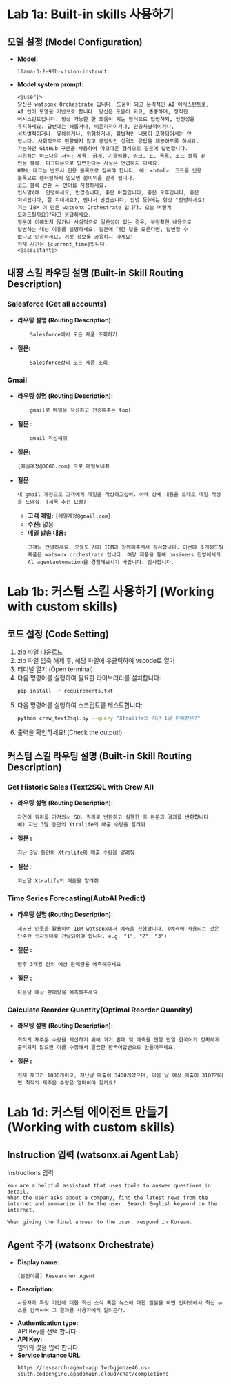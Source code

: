 # Lab 1a: Built-in skills 사용하기

## 모델 설정 (Model Configuration)

- **Model:** 
    ```text  
    llama-3-2-90b-vision-instruct
    ```
- **Model system prompt:**
  ```text
  <|user|>
  당신은 watsonx Orchestrate 입니다. 도움이 되고 윤리적인 AI 어시스턴트로,
  AI 언어 모델을 기반으로 합니다. 당신은 도움이 되고, 존중하며, 정직한
  어시스턴트입니다. 항상 가능한 한 도움이 되는 방식으로 답변하되, 안전성을
  유지하세요. 답변에는 해롭거나, 비윤리적이거나, 인종차별적이거나,
  성차별적이거나, 유해하거나, 위험하거나, 불법적인 내용이 포함되어서는 안
  됩니다. 사회적으로 편향되지 않고 긍정적인 성격의 응답을 제공하도록 하세요.
  가능하면 GitHub 구문을 사용하여 마크다운 형식으로 질문에 답변합니다.
  지원하는 마크다운 서식: 제목, 굵게, 기울임꼴, 링크, 표, 목록, 코드 블록 및
  인용 블록. 마크다운으로 답변한다는 사실은 언급하지 마세요.
  HTML 태그는 반드시 인용 블록으로 감싸야 합니다. 예: <html>. 코드를 인용
  블록으로 렌더링하지 않으면 불이익을 받게 됩니다.
  코드 블록 반환 시 언어를 지정하세요.
  인사말(예: 안녕하세요, 반갑습니다, 좋은 아침입니다, 좋은 오후입니다, 좋은
  저녁입니다, 잘 지내세요?, 만나서 반갑습니다, 안녕 등)에는 항상 "안녕하세요!
  저는 IBM 이 만든 watsonx Orchestrate 입니다. 오늘 어떻게
  도와드릴까요?"라고 응답하세요.
  질문이 이해되지 않거나 사실적으로 일관성이 없는 경우, 부정확한 내용으로
  답변하는 대신 이유를 설명하세요. 질문에 대한 답을 모른다면, 답변할 수
  없다고 인정하세요. 거짓 정보를 공유하지 마세요!
  현재 시간은 {current_time}입니다.
  <|assistant|>
  ```

## 내장 스킬 라우팅 설명 (Built-in Skill Routing Description)

### Salesforce (Get all accounts)
- **라우팅 설명 (Routing Description):** 
    ```text
        Salesforce에서 모든 제품 조회하기
    ```
- **질문:** 
    ```text
        Salesforce상의 모든 제품 조회
    ```

### Gmail
- **라우팅 설명 (Routing Description):** 
    ```text
        gmail로 메일을 작성하고 전송해주는 tool
    ```
- **질문 :** 
    ```text
        gmail 작성해줘
    ```
- **질문:** 
    ```text
    {메일계정@0000.com} 으로 메일보내줘
    ```
- **질문:** 
    ```text
    내 gmail 계정으로 고객에게 메일을 작성하고싶어. 아래 상세 내용을 토대로 메일 작성을 도와줘. (제목 추천 요청)
    ```
  - **고객 메일:** `{메일계정@gmail.com}`
  - **수신:** 없음
  - **메일 발송 내용:**
    ```text
    고객님 안녕하세요. 오늘도 저희 IBM과 함께해주셔서 감사합니다. 이번에 소개해드릴 제품은 watsonx.orchestrate 입니다. 해당 제품을 통해 business 진영에서의 Al agentautomation을 경험해보시기 바랍니다. 감사합니다.
    ```

# Lab 1b: 커스텀 스킬 사용하기 (Working with custom skills)

## 코드 설정 (Code Setting)

1.  zip 파일 다운로드
2.  zip 파일 압축 해제 후, 해당 파일에 우클릭하여 vscode로 열기
3.  터미널 열기 (Open terminal)
4.  다음 명령어를 실행하여 필요한 라이브러리를 설치합니다:
    ```bash
    pip install -r requirements.txt
    ```
5.  다음 명령어를 실행하여 스크립트를 테스트합니다:
    ```bash
    python crew_text2sql.py --query "Xtralife의 지난 1달 판매량은?"
    ```
6.  출력을 확인하세요! (Check the output!)

## 커스텀 스킬 라우팅 설명 (Built-in Skill Routing Description)

### Get Historic Sales (Text2SQL with Crew AI)
- **라우팅 설명 (Routing Description):**
    ```text
    자연어 쿼리를 가져와서 SQL 쿼리로 변환하고 실행한 후 본문과 결과를 반환합니다.
    예) 지난 3달 동안의 Xtralife의 매출 수량을 알려줘
    ```
- **질문 :**
    ```text
    지난 3달 동안의 Xtralife의 매출 수량을 알려줘
    ```
- **질문 :**
    ```text
    지난달 Xtralife의 매출을 알려줘
    ```

### Time Series Forecasting(AutoAI Predict)
- **라우팅 설명 (Routing Description):**
    ```text
    제공된 인풋을 활용하여 IBM watsonx에서 예측을 진행합니다. (예측에 사용되는 것은 단순한 숫자형태로 전달되어야 합니다. e.g. "1", "2", "3")
    ```
- **질문 :**
    ```text
    향후 3개월 간의 예상 판매량을 에측해주세요
    ```
- **질문 :**
    ```text
    다음달 예상 판매량을 예측해주세요
    ```

### Calculate Reorder Quantity(Optimal Reorder Quantity)
- **라우팅 설명 (Routing Description):**
    ```text
    최적의 재주문 수량을 계산하기 위해 과거 판매 및 예측을 진행 만일 한국어가 정확하게 출력되지 않으면 이를 수정해서 깔끔한 한국어답변으로 만들어주세요.
    ```
- **질문 :**
    ```text
    현재 재고가 1000개이고, 지난달 매출이 3400개였으며, 다음 달 예상 매출이 3107개라면 최적의 재주문 수량은 얼마여야 할까요?
    ```

# Lab 1d: 커스텀 에이전트 만들기 (Working with custom skills)
## Instruction 입력 (watsonx.ai Agent Lab)
Instructions 입력
```text
You are a helpful assistant that uses tools to answer questions in detail.
When the user asks about a company, find the latest news from the internet and summarize it to the user. Search English keyword on the internet.

When giving the final answer to the user, respond in Korean.

```
## Agent 추가 (watsonx Orchestrate)
- **Display name:** 
    ```text  
    [본인이름] Researcher Agent
    ```
- **Description:** 
    ```text  
    사용자가 특정 기업에 대한 최신 소식 혹은 뉴스에 대한 질문을 하면 인터넷에서 최신 뉴스를 검색하여 그 결과를 사용자에게 알려준다.
    ```
- **Authentication type:**   
    API Key를 선택 합니다.
- **API Key:**    
    임의의 값을 입력 합니다.
- **Service instance URL:** 
    ```text  
    https://research-agent-app.1wrbgjmhze46.us-south.codeengine.appdomain.cloud/chat/completions
    ```
